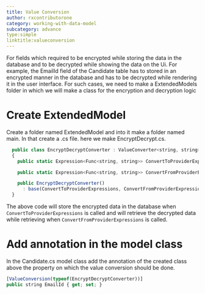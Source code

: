 ```yaml
---
title: Value Conversion
author: rxcontributorone
category: working-with-data-model
subcategory: advance
type:simple
linktitle:valueconversion
---
```


For fields which required to be encrypted while storing the data in the database and to be decrypted while showing the data on the Ui. For example, the EmailId field of the Candidate table has to stored in an encrypted manner in the database and has to be decrypted while rendering it in the user interface. For such cases, we need to make a ExtendedModels folder in which we will make a class for the encryption and decryption logic

# Create ExtendedModel
Create a folder named ExtendedModel and into it make a folder named main. In that create a .cs file. here we make EncryptDecrypt.cs.  

````js
  public class EncryptDecryptConverter : ValueConverter<string, string>
  {
    public static Expression<Func<string, string>> ConvertToProviderExpressions => (v) => //Encryption logic;

    public static Expression<Func<string, string>> ConvertFromProviderExpressions => (v) => // Decryption logic;

    public EncryptDecryptConverter()
      : base(ConvertToProviderExpressions, ConvertFromProviderExpressions) { }
  }
````

The above code will store the encrypted data in the database when `ConvertToProviderExpressions` is called and will retrieve the decrypted data while retrieving when `ConvertFromProviderExpressions` is called.

# Add annotation in the model class
In the Candidate.cs model class add the annotation of the created class above the property on which the value conversion should be done.

````js
[ValueConversion(typeof(EncryptDecryptConverter))]
public string EmailId { get; set; }
````